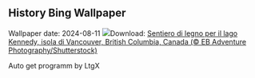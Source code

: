 ## History Bing Wallpaper
Wallpaper date: 2024-08-11
![](https://www.bing.com/th?id=OHR.TofinoVancouver_IT-IT4209274959_UHD.jpg&w=1000)Download: [Sentiero di legno per il lago Kennedy, isola di Vancouver, British Columbia, Canada (© EB Adventure Photography/Shutterstock)](https://www.bing.com/th?id=OHR.TofinoVancouver_IT-IT4209274959_UHD.jpg)

Auto get programm by LtgX

